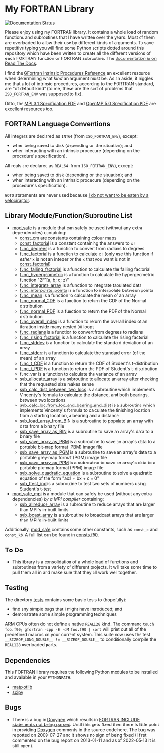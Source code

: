 # My FORTRAN Library

[![Documentation Status](https://readthedocs.org/projects/fortranlib/badge/?version=latest)](https://fortranlib.readthedocs.io/en/latest/?badge=latest)

Please enjoy using my FORTRAN library. It contains a whole load of random functions and subroutines that I have written over the years. Most of them are overloaded to allow their use by different kinds of arguments. To save repetitive typing you will find some Python scripts dotted around this repository which have been written to create all the different versions of each FORTRAN function or FORTRAN subroutine. The [documentation is on Read The Docs](https://fortranlib.readthedocs.io/).

I find the [GFortran Intrinsic Procedures Reference](https://gcc.gnu.org/onlinedocs/gfortran/Intrinsic-Procedures.html) an excellent resource when determining what _kind_ an argument must be. As an aside, it niggles me that a lot of intrinsic procedures, according to the FORTRAN standard, are "of default kind" (to me, these are the sort of problems that `ISO_FORTRAN_ENV` was supposed to fix).

Ditto, the [MPI 3.1 Specification PDF](https://www.mpi-forum.org/docs/mpi-3.1/mpi31-report.pdf) and [OpenMP 5.0 Specification PDF](https://www.openmp.org/wp-content/uploads/OpenMP-API-Specification-5.0.pdf) are excellent resources too.

## FORTRAN Language Conventions

All integers are declared as `INT64` (from `ISO_FORTRAN_ENV`), except:

* when being saved to disk (depending on the situation); and
* when interacting with an intrinsic procedure (depending on the procedure's specification).

All reals are declared as `REAL64` (from `ISO_FORTRAN_ENV`), except:

* when being saved to disk (depending on the situation); and
* when interacting with an intrinsic procedure (depending on the procedure's specification).

`GOTO` statements are never used because [I do not want to be eaten by a velociraptor](https://xkcd.com/292/).

## Library Module/Function/Subroutine List

* [mod_safe](mod_safe.F90) is a module that can safely be used (without any extra dependencies) containing:
    * [const_cm](mod_safe/const_cm.f90) are constants containing colour maps
    * [const_factorial](mod_safe/const_factorial.f90) is a constant containing the answers to `x!`
    * [func_degrees](mod_safe/func_degrees.f90) is a function to convert from radians to degrees
    * [func_factorial](mod_safe/func_factorial.f90) is a function to calculate `x!` (only use this function if *either* `x` is not an integer *or* the `x` that you want is not in [const_factorial](mod_safe/const_factorial.f90))
    * [func_falling_factorial](mod_safe/func_falling_factorial.f90) is a function to calculate the falling factorial
    * [func_hypergeometric](mod_safe/func_hypergeometric.f90) is a function to calculate the hypergeometric function "2F1(a, b; c; z)"
    * [func_integrate_array](mod_safe/func_integrate_array) is a function to integrate tabulated data
    * [func_interpolate_points](mod_safe/func_interpolate_points) is a function to interpolate between points
    * [func_mean](mod_safe/func_mean.f90) is a function to calculate the mean of an array
    * [func_normal_CDF](mod_safe/func_normal_CDF.f90) is a function to return the CDF of the Normal distribution
    * [func_normal_PDF](mod_safe/func_normal_PDF.f90) is a function to return the PDF of the Normal distribution
    * [func_overall_index](mod_safe/func_overall_index) is a function to return the overall index of an iteration inside many nested `DO` loops
    * [func_radians](mod_safe/func_radians.f90) is a function to convert from degrees to radians
    * [func_rising_factorial](mod_safe/func_rising_factorial.f90) is a function to calculate the rising factorial
    * [func_stddev](mod_safe/func_stddev.f90) is a function to calculate the standard deviation of an array
    * [func_stderr](mod_safe/func_stderr.f90) is a function to calculate the standard error (of the mean) of an array
    * [func_t_CDF](mod_safe/func_t_CDF.f90) is a function to return the CDF of Student's t-distribution
    * [func_t_PDF](mod_safe/func_t_PDF.f90) is a function to return the PDF of Student's t-distribution
    * [func_var](mod_safe/func_var.f90) is a function to calculate the variance of an array
    * [sub_allocate_array](mod_safe/sub_allocate_array) is a subroutine to allocate an array after checking that the requested size makes sense
    * [sub_calc_dist_between_two_locs](mod_safe/sub_calc_dist_between_two_locs.f90) is a subroutine which implements Vincenty's formula to calculate the distance, and both bearings, between two locations
    * [sub_calc_loc_from_loc_and_bearing_and_dist](mod_safe/sub_calc_loc_from_loc_and_bearing_and_dist.f90) is a subroutine which implements Vincenty's formula to calculate the finishing location from a starting location, a bearing and a distance
    * [sub_load_array_from_BIN](mod_safe/sub_load_array_from_BIN) is a subroutine to populate an array with data from a binary file
    * [sub_save_array_as_BIN](mod_safe/sub_save_array_as_BIN) is a subroutine to save an array's data to a binary file
    * [sub_save_array_as_PBM](mod_safe/sub_save_array_as_PBM) is a subroutine to save an array's data to a portable bit-map format (PBM) image file
    * [sub_save_array_as_PGM](mod_safe/sub_save_array_as_PGM) is a subroutine to save an array's data to a portable grey-map format (PGM) image file
    * [sub_save_array_as_PPM](mod_safe/sub_save_array_as_PPM) is a subroutine to save an array's data to a portable pix-map format (PPM) image file
    * [sub_solve_quadratic_equation](mod_safe/sub_solve_quadratic_equation) is a subroutine to solve a quadratic equation of the form "ax2 + bx + c = 0"
    * [sub_ttest_ind](mod_safe/sub_ttest_ind.f90) is a subroutine to test two sets of numbers using Student's t-test
* [mod_safe_mpi](mod_safe_mpi.F90) is a module that can safely be used (without any extra dependencies) *by a MPI compiler* containing:
    * [sub_allreduce_array](mod_safe_mpi/sub_allreduce_array) is a subroutine to reduce arrays that are larger than MPI's in-built limits
    * [sub_bcast_array](mod_safe_mpi/sub_bcast_array) is a subroutine to broadcast arrays that are larger than MPI's in-built limits

Additionally, [mod_safe](mod_safe.F90) contains some other constants, such as `const_c` and `const_kb`. A full list can be found in [consts.f90](mod_safe/consts.f90).

## To Do

* This library is a consolidation of a whole load of functions and subroutines from a variety of different projects. It will take some time to pull them all in and make sure that they all work well together.

## Testing

The directory [tests](tests) contains some basic tests to (hopefully):

* find any simple bugs that I might have introduced; and
* demonstrate some simple programming techniques.

ARM CPUs often do not define a native `REAL128` kind. The command `touch foo.f90; gfortran -cpp -E -dM foo.f90 | sort` will print out all of the predefined macros on your current system. This suite now uses the test `__SIZEOF_LONG_DOUBLE__ != __SIZEOF_DOUBLE__` to conditionally compile the `REAL128` overloaded parts.

## Dependencies

This FORTRAN library requires the following Python modules to be installed and available in your `PYTHONPATH`.

* [matplotlib](https://pypi.org/project/matplotlib/)
* [scipy](https://pypi.org/project/scipy/)

## Bugs

* There is a bug in [Doxygen](https://github.com/doxygen/doxygen) which results in [FORTRAN INCLUDE statements not being parsed](https://github.com/doxygen/doxygen/issues/3461). Until this gets fixed then there is little point in providing [Doxygen](https://github.com/doxygen/doxygen) comments in the source code here. The bug was reported on 2009-07-27 and it shows no sign of being fixed (I first commented on the bug report on 2013-01-11 and as of 2022-05-13 it is still open).
